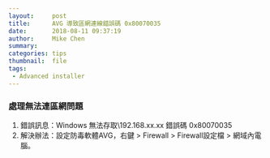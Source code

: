 ```yaml
---
layout:     post
title:      AVG 導致區網連線錯誤碼 0x80070035
date:       2018-08-11 09:37:19
author:     Mike Chen
summary:    
categories: tips
thumbnail:  file
tags:
 - Advanced installer
---
```


### 處理無法連區網問題
1. 錯誤訊息：Windows 無法存取\\192.168.xx.xx 錯誤碼 0x80070035
2. 解決辦法：設定防毒軟體AVG，右鍵 > Firewall > Firewall設定檔 > 網域內電腦。